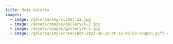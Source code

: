 ```yaml
---
title: Moja Galeria
images:
  - image: /galeria/img/slider-22.jpg
  - image: /assets/images/gallery/k-2.jpg
  - image: /assets/images/gallery/k-3.jpg
  - image: /galeria/img/screenshot-2023-06-22-at-15-46-53-coupon_gift-card-design.png
---
```

